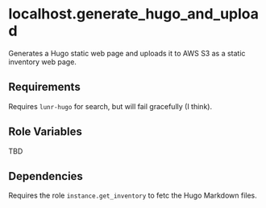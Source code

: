 localhost.generate_hugo_and_upload
=========

Generates a Hugo static web page and uploads it to AWS S3 as a static inventory web page.

Requirements
------------

Requires `lunr-hugo` for search, but will fail gracefully (I think).


Role Variables
--------------

TBD

Dependencies
------------

Requires the role `instance.get_inventory` to fetc the Hugo Markdown files.

